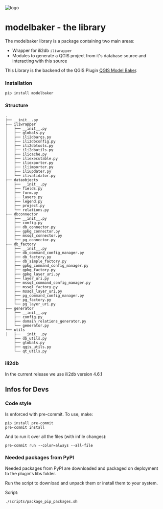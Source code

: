 <img alt="logo" src="https://raw.githubusercontent.com/opengisch/QgisModelBakerLibrary/main/assets/Long-Logo_Green_Modelbaker_RGB.png">

# modelbaker - the library

The modelbaker library is a package containing two main areas:
- Wrapper for ili2db `iliwrapper`
- Modules to generate a QGIS project from it's database source and interacting with this source

This Library is the backend of the QGIS Plugin [QGIS Model Baker](https://github.com/opengisch/QgisModelBaker).
### Installation

```
pip install modelbaker
```
### Structure

```
.
├── __init__.py
├── iliwrapper
│   ├── __init__.py
│   ├── globals.py
│   ├── ili2dbargs.py
│   ├── ili2dbconfig.py
│   ├── ili2dbtools.py
│   ├── ili2dbutils.py
│   ├── ilicache.py
│   ├── iliexecutable.py
│   ├── iliexporter.py
│   ├── iliimporter.py
│   ├── iliupdater.py
│   └── ilivalidator.py
├── dataobjects
│   ├── __init__.py
│   ├── fields.py
│   ├── form.py
│   ├── layers.py
│   ├── legend.py
│   ├── project.py
│   └── relations.py
├── dbconnector
│   ├── __init__.py
│   ├── config.py
│   ├── db_connector.py
│   ├── gpkg_connector.py
│   ├── mssql_connector.py
│   └── pg_connector.py
├── db_factory
│   ├── __init__.py
│   ├── db_command_config_manager.py
│   ├── db_factory.py
│   ├── db_simple_factory.py
│   ├── gpkg_command_config_manager.py
│   ├── gpkg_factory.py
│   ├── gpkg_layer_uri.py
│   ├── layer_uri.py
│   ├── mssql_command_config_manager.py
│   ├── mssql_factory.py
│   ├── mssql_layer_uri.py
│   ├── pg_command_config_manager.py
│   ├── pg_factory.py
│   └── pg_layer_uri.py
├── generator
│   ├── __init__.py
│   ├── config.py
│   ├── domain_relations_generator.py
│   └── generator.py
└── utils
│   ├── __init__.py
    ├── db_utils.py
    ├── globals.py
    ├── qgis_utils.py
    └── qt_utils.py
```

### ili2db
In the current release we use ili2db version 4.6.1

## Infos for Devs

### Code style

Is enforced with pre-commit. To use, make:
```
pip install pre-commit
pre-commit install
```
And to run it over all the files (with infile changes):
```
pre-commit run --color=always --all-file
```

### Needed packages from PyPI

Needed packages from PyPI are downloaded and packaged on deployment to the plugin's libs folder.

Run the script to download and unpack them or install them to your system.

Script:
```
./scripts/package_pip_packages.sh
```

